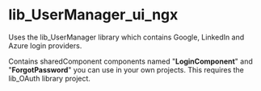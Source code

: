 # lib_UserManager_ui_ngx
Uses the lib_UserManager library which contains Google, LinkedIn and Azure login providers.

Contains sharedComponent components named "**LoginComponent**" and "**ForgotPassword**" you can use in your own projects.
This requires the lib_OAuth library project.
